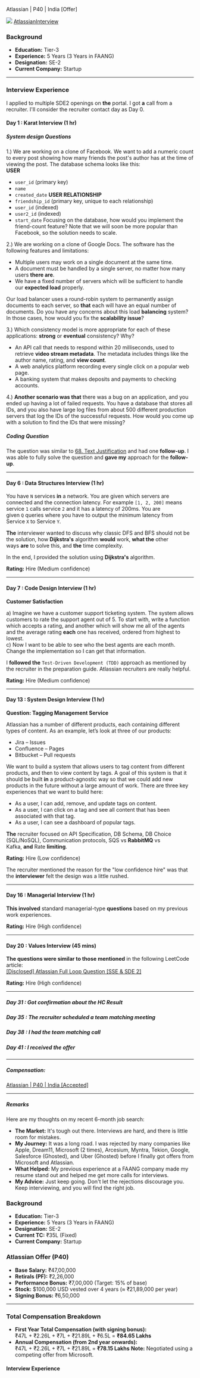 Atlassian | P40 | India [Offer]

![](https://leetcode.com/_next/static/images/anonymous_avatar-0e699fe8591585574e6a9e6e905f91af.svg)
[Atlassian](https://leetcode.com/discuss/topic/atlassian/)[Interview](https://leetcode.com/discuss/topic/interview/)
### **Background**

- **Education:** Tier-3
- **Experience:** 5 Years (3 Years in FAANG)
- **Designation:** SE-2
- **Current Company:** Startup
---
### **Interview Experience**

I applied to multiple SDE2 openings on **the** portal. I got **a** call from a recruiter. I'll consider the recruiter contact day as Day 0.

#### Day 1 : Karat Interview (1 hr)

##### System design Questions
1.) We are working on a clone of Facebook. We want to add a numeric count to every post showing how many friends the post's author has at the time of viewing the post. The database schema looks like this:  
**USER**
- `user_id` (primary key)
- `name`
- `created_date`
**USER RELATIONSHIP**
- `friendship_id` (primary key, unique to each relationship)
- `user_id` (indexed)
- `user2_id` (indexed)
- `start_date`
Focusing on the database, how would you implement the friend-count feature? Note that we will soon be more popular than Facebook, so the solution needs to scale.

2.) We are working on a clone of Google Docs. The software has the following features and limitations:

- Multiple users may work on a single document at the same time.
- A document must be handled by a single server, no matter how many users **there are**.
- We have a fixed number of servers which will be sufficient to handle our **expected load** properly.

Our load balancer uses a round-robin system to permanently assign documents to each server, so **that** each will have an equal number of documents. Do you have any concerns about this load **balancing** system? In those cases, how would you fix the **scalability issue**?

3.) Which consistency model is more appropriate for each of these applications: **strong** or **eventual** consistency? Why?

- An API call that needs to respond within 20 milliseconds, used to retrieve **video stream metadata**. The metadata includes things like the author name, rating, and **view count**.
- A web analytics platform recording every single click on a popular web page.
- A banking system that makes deposits and payments to checking accounts.

4.) **Another scenario was that** there was a bug on an application, and you ended up having a lot of failed requests. You have a database that stores all IDs, and you also have large log files from about 500 different production servers that log the IDs of the successful requests. How would you come up with a solution to find the IDs that were missing?

##### Coding Question

The question was similar to [68. Text Justification](https://leetcode.com/problems/text-justification/description/) and had one **follow-up**. I was able to fully solve the question and **gave my** approach for the **follow-up**.

---

#### Day 6 : Data Structures Interview (1 hr)

You have `N` services **in** a network. You are given which servers are connected and the connection latency. For example `[1, 2, 200]` means service `1` calls service `2` and it has a latency of 200ms. You are given `Q` queries where you have to output the minimum latency from Service `X` to Service `Y`.

**The** interviewer wanted to discuss why classic DFS and BFS should not be the solution, how **Dijkstra's** algorithm **would** work, **what the** other ways **are** to solve this, and **the** time complexity.

In the end, I provided the solution using **Dijkstra's** algorithm.

**Rating:** Hire (Medium confidence)

---

#### Day 7 : Code Design Interview (1 hr)

**Customer Satisfaction**

a) Imagine we have a customer support ticketing system. The system allows customers to rate the support agent out of 5. To start with, write a function which accepts a rating, and another which will show me all of the agents and the average rating **each** one has received, ordered from highest to lowest.  
c) Now I want to be able to see who the best agents are each month. Change the implementation so I can get that information.

I **followed the** `Test-Driven Development (TDD)` approach as mentioned by the recruiter in the preparation guide. Atlassian recruiters are really helpful.

**Rating:** Hire (Medium confidence)

---

#### Day 13 : System Design Interview (1 hr)

**Question: Tagging Management Service**

Atlassian has a number of different products, each containing different types of content. As an example, let’s look at three of our products:

- Jira – Issues
- Confluence – Pages
- Bitbucket – Pull requests

We want to build a system that allows users to tag content from different products, and then to view content by tags. A goal of this system is that it should be built **in** a product-agnostic way so that we could add new products in the future without a large amount of work. There are three key experiences that we want to build here:

- As a user, I can add, remove, and update tags on content.
- As a user, I can click on a tag and see all content that has been associated with that tag.
- As a user, I can see a dashboard of popular tags.

**The** recruiter focused on API Specification, DB Schema, DB Choice (SQL/NoSQL), Communication protocols, SQS vs **RabbitMQ** vs Kafka, **and** Rate **limiting**.

**Rating:** Hire (Low confidence)

The recruiter mentioned the reason for the "low confidence hire" was that the **interviewer** felt the design was a little rushed.

---

#### Day 16 : Managerial Interview (1 hr)

**This involved** standard managerial-type **questions** based on my previous work experiences.

**Rating:** Hire (High confidence)

---

#### Day 20 : Values Interview (45 mins)

**The questions were similar to those mentioned** in the following LeetCode article:  
[[Disclosed] Atlassian Full Loop Question [SSE & SDE 2]](https://leetcode.com/discuss/post/6974858/disclosed-atlassian-full-loop-question-b-ulje/)

**Rating:** Hire (High confidence)

---

##### Day 31 : **Got** confirmation about the HC Result

##### Day 35 : **The** recruiter scheduled a team matching meeting

##### Day 38 : **I had the** team matching call

##### Day 41 : **I received the offer**

---

##### Compensation:

[Atlassian | P40 | India [Accepted]](https://leetcode.com/discuss/post/7069410/atlassian-p40-india-accepted-by-anonymou-p3qh/)

---

##### Remarks

Here are my thoughts on my recent 6-month job search:

- **The Market:** It's tough out there. Interviews are hard, and there is little room for mistakes.
- **My Journey:** It was a long road. I was rejected by many companies like Apple, Dream11, Microsoft (2 times), Arcesium, Myntra, Tekion, Google, Salesforce (Ghosted), and Uber (Ghosted) before I finally got offers from Microsoft and Atlassian.
- **What Helped:** My previous experience at a FAANG company made my resume stand out and helped me get more calls for interviews.
- **My Advice:** Just keep going. Don't let the rejections discourage you. Keep interviewing, and you will find the right job.


### **Background**

- **Education:** Tier-3
- **Experience:** 5 Years (3 Years in FAANG)
- **Designation:** SE-2
- **Current TC:** ₹35L (Fixed)
- **Current Company:** Startup

### **Atlassian Offer (P40)**

- **Base Salary:** ₹47,00,000
- **Retirals (PF):** ₹2,26,000
- **Performance Bonus:** ₹7,00,000 (Target: 15% of base)
- **Stock:** $100,000 USD vested over 4 years (≈ ₹21,89,000 per year)
- **Signing Bonus:** ₹6,50,000
---
### **Total Compensation Breakdown**
- **First Year Total Compensation (with signing bonus):**  
    ₹47L + ₹2.26L + ₹7L + ₹21.89L + ₹6.5L = **₹84.65 Lakhs**
- **Annual Compensation (from 2nd year onwards):**  
    ₹47L + ₹2.26L + ₹7L + ₹21.89L = **₹78.15 Lakhs**
**Note:** Negotiated using a competing offer from Microsoft.
#### Interview Experience